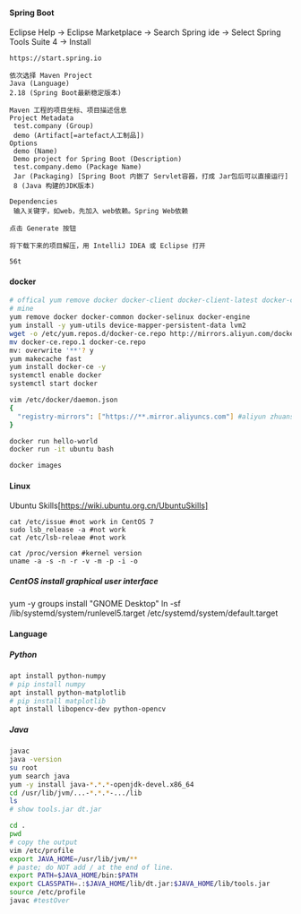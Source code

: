 #### Spring Boot
Eclipse Help -> Eclipse Marketplace -> Search Spring ide -> Select Spring Tools Suite 4 -> Install
```
https://start.spring.io

依次选择 Maven Project
Java (Language)
2.18 (Spring Boot最新稳定版本)

Maven 工程的项目坐标、项目描述信息
Project Metadata
 test.company (Group)
 demo (Artifact[=artefact人工制品])
Options
 demo (Name)
 Demo project for Spring Boot (Description)
 test.company.demo (Package Name)
 Jar (Packaging) [Spring Boot 内嵌了 Servlet容器，打成 Jar包后可以直接运行]
 8 (Java 构建的JDK版本)

Dependencies
 输入关键字，如web，先加入 web依赖。Spring Web依赖

点击 Generate 按钮

将下载下来的项目解压，用 IntelliJ IDEA 或 Eclipse 打开

56t
```

#### docker
```bash
# offical yum remove docker docker-client docker-client-latest docker-common docker-latest docker-latest-logrotate docker-logrotate docker-engine
# mine 
yum remove docker docker-common docker-selinux docker-engine
yum install -y yum-utils device-mapper-persistent-data lvm2
wget -o /etc/yum.repos.d/docker-ce.repo http://mirrors.aliyun.com/docker-ce/linux/centos/docker-ce.repo # two files
mv docker-ce.repo.1 docker-ce.repo
mv: overwrite '**'? y
yum makecache fast
yum install docker-ce -y
systemctl enable docker
systemctl start docker

vim /etc/docker/daemon.json
{
  "registry-mirrors": ["https://**.mirror.aliyuncs.com"] #aliyun zhuanshu jingxiang jiasuqi
}

docker run hello-world
docker run -it ubuntu bash

docker images
```

#### Linux
Ubuntu Skills[https://wiki.ubuntu.org.cn/UbuntuSkills]
```
cat /etc/issue #not work in CentOS 7
sudo lsb_release -a #not work
cat /etc/lsb-releae #not work

cat /proc/version #kernel version
uname -a -s -n -r -v -m -p -i -o

```
##### CentOS install graphical user interface
yum -y groups install "GNOME Desktop"
ln -sf /lib/systemd/system/runlevel5.target /etc/systemd/system/default.target

#### Language
##### Python
```bash
apt install python-numpy
# pip install numpy
apt install python-matplotlib
# pip install matplotlib
apt install libopencv-dev python-opencv
```
##### Java
```bash
javac
java -version
su root
yum search java
yum -y install java-*.*.*-openjdk-devel.x86_64
cd /usr/lib/jvm/...-*.*.*-.../lib
ls
# show tools.jar dt.jar

cd .
pwd
# copy the output
vim /etc/profile
export JAVA_HOME=/usr/lib/jvm/**
# paste; do NOT add / at the end of line.
export PATH=$JAVA_HOME/bin:$PATH
export CLASSPATH=.:$JAVA_HOME/lib/dt.jar:$JAVA_HOME/lib/tools.jar
source /etc/profile
javac #testOver
```

